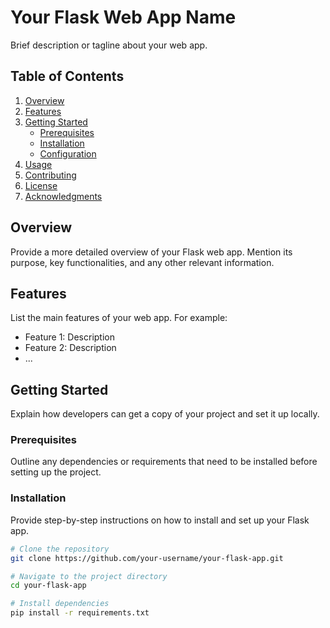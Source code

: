 # Your Flask Web App Name

Brief description or tagline about your web app.

## Table of Contents

1. [Overview](#overview)
2. [Features](#features)
3. [Getting Started](#getting-started)
    - [Prerequisites](#prerequisites)
    - [Installation](#installation)
    - [Configuration](#configuration)
4. [Usage](#usage)
5. [Contributing](#contributing)
6. [License](#license)
7. [Acknowledgments](#acknowledgments)

## Overview

Provide a more detailed overview of your Flask web app. Mention its purpose, key functionalities, and any other relevant information.

## Features

List the main features of your web app. For example:
- Feature 1: Description
- Feature 2: Description
- ...

## Getting Started

Explain how developers can get a copy of your project and set it up locally.

### Prerequisites

Outline any dependencies or requirements that need to be installed before setting up the project.

### Installation

Provide step-by-step instructions on how to install and set up your Flask app.

```bash
# Clone the repository
git clone https://github.com/your-username/your-flask-app.git

# Navigate to the project directory
cd your-flask-app

# Install dependencies
pip install -r requirements.txt




